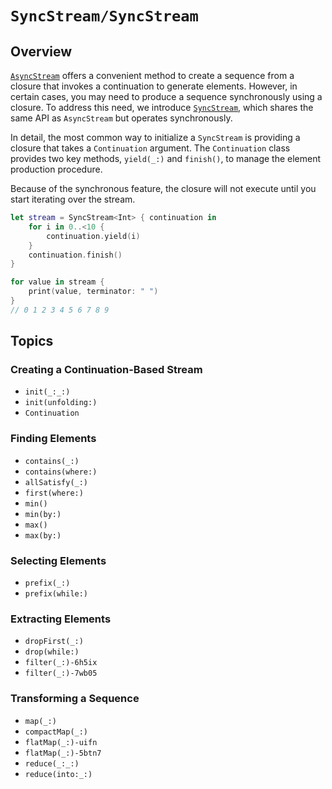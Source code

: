# ``SyncStream/SyncStream``

## Overview

[`AsyncStream`](https://developer.apple.com/documentation/swift/asyncstream) offers a convenient method to create a sequence from a closure that invokes a continuation to generate elements. However, in certain cases, you may need to produce a sequence synchronously using a closure. To address this need, we introduce [`SyncStream`](syncstream/syncstream), which shares the same API as `AsyncStream` but operates synchronously.

In detail, the most common way to initialize a `SyncStream` is providing a closure that takes a `Continuation` argument. The `Continuation` class provides two key methods, `yield(_:)` and `finish()`, to manage the element production procedure.

Because of the synchronous feature, the closure will not execute until you start iterating over the stream.

```swift
let stream = SyncStream<Int> { continuation in
    for i in 0..<10 {
        continuation.yield(i)
    }
    continuation.finish()
}

for value in stream {
    print(value, terminator: " ")
}
// 0 1 2 3 4 5 6 7 8 9
```

## Topics

### Creating a Continuation-Based Stream

- ``init(_:_:)``
- ``init(unfolding:)``
- ``Continuation``

### Finding Elements

- ``contains(_:)``
- ``contains(where:)``
- ``allSatisfy(_:)``
- ``first(where:)``
- ``min()``
- ``min(by:)``
- ``max()``
- ``max(by:)``

### Selecting Elements

- ``prefix(_:)``
- ``prefix(while:)``

### Extracting Elements

- ``dropFirst(_:)``
- ``drop(while:)``
- ``filter(_:)-6h5ix``
- ``filter(_:)-7wb05``

### Transforming a Sequence

- ``map(_:)``
- ``compactMap(_:)``
- ``flatMap(_:)-uifn``
- ``flatMap(_:)-5btn7``
- ``reduce(_:_:)``
- ``reduce(into:_:)``
